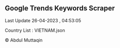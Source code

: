 

## Google Trends Keywords Scraper 
 
Last Update 26-04-2023 , 04:53:05

Country List :
VIETNAM.json



© Abdul Muttaqin 
